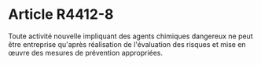 # Article R4412-8

  
Toute activité nouvelle impliquant des agents chimiques dangereux ne peut être entreprise qu'après réalisation de l'évaluation des risques et mise en œuvre des mesures de prévention appropriées.